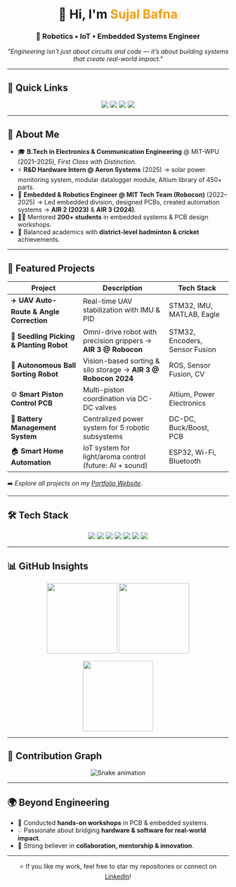 <!-- Profile README for Sujal Bafna -->
<!-- Repo: SujalaBafna/SujalaBafna -->

<h1 align="center">👋 Hi, I'm <span style="color:#f59e0b;">Sujal Bafna</span></h1>
<h3 align="center">🤖 Robotics • IoT • Embedded Systems Engineer</h3>
<p align="center">
  <em>"Engineering isn’t just about circuits and code — it’s about building systems that create real-world impact."</em>
</p>

---

## 🔗 Quick Links
<p align="center">
  <a href="https://sujalbafna.github.io/portfolio-site"><img src="https://img.shields.io/badge/🌐%20Portfolio-Visit-blue?style=for-the-badge"></a>
  <a href="https://linkedin.com/in/sujalbafna"><img src="https://img.shields.io/badge/💼%20LinkedIn-Connect-blue?style=for-the-badge&logo=linkedin"></a>
  <a href="mailto:your.email@example.com"><img src="https://img.shields.io/badge/📧%20Email-Contact-red?style=for-the-badge&logo=gmail"></a>
  <a href="https://drive.google.com/file/d/17rKPwgj-25D9oHalj3F2AmDL-ciKqD5V/view"><img src="https://img.shields.io/badge/📄%20Resume-Download-orange?style=for-the-badge&logo=adobeacrobatreader"></a>
</p>

---

## 🧭 About Me
- 🎓 **B.Tech in Electronics & Communication Engineering** @ MIT-WPU (2021–2025), *First Class with Distinction*.  
- ⚡ **R&D Hardware Intern @ Aeron Systems** (2025) → solar power monitoring system, modular datalogger module, Altium library of 450+ parts.  
- 🤖 **Embedded & Robotics Engineer @ MIT Tech Team (Robocon)** (2022–2025) → Led embedded division, designed PCBs, created automation systems → **AIR 2 (2023)** & **AIR 3 (2024)**.  
- 👨‍🏫 Mentored **200+ students** in embedded systems & PCB design workshops.  
- 🏸 Balanced academics with **district-level badminton & cricket** achievements.  

---

## 🚀 Featured Projects

| Project | Description | Tech Stack |
|---------|-------------|------------|
| ✈️ **UAV Auto-Route & Angle Correction** | Real-time UAV stabilization with IMU & PID | STM32, IMU, MATLAB, Eagle |
| 🌱 **Seedling Picking & Planting Robot** | Omni-drive robot with precision grippers → **AIR 3 @ Robocon** | STM32, Encoders, Sensor Fusion |
| 🤖 **Autonomous Ball Sorting Robot** | Vision-based sorting & silo storage → **AIR 3 @ Robocon 2024** | ROS, Sensor Fusion, CV |
| ⚙️ **Smart Piston Control PCB** | Multi-piston coordination via DC-DC valves | Altium, Power Electronics |
| 🔋 **Battery Management System** | Centralized power system for 5 robotic subsystems | DC-DC, Buck/Boost, PCB |
| 🏠 **Smart Home Automation** | IoT system for light/aroma control (future: AI + sound) | ESP32, Wi-Fi, Bluetooth |

➡️ *Explore all projects on my [Portfolio Website](https://sujalbafna.github.io/portfolio-site).*  

---

## 🛠️ Tech Stack
<p align="center">
  <img src="https://img.shields.io/badge/C/C++-00599C?logo=cplusplus&logoColor=white&style=for-the-badge" />
  <img src="https://img.shields.io/badge/Embedded%20C-272822?logo=c&logoColor=white&style=for-the-badge" />
  <img src="https://img.shields.io/badge/STM32-03234B?logo=stmicroelectronics&logoColor=white&style=for-the-badge" />
  <img src="https://img.shields.io/badge/ESP32-IoT-orange?logo=espressif&logoColor=white&style=for-the-badge" />
  <img src="https://img.shields.io/badge/ROS-Robotics-22314E?logo=ros&logoColor=white&style=for-the-badge" />
  <img src="https://img.shields.io/badge/PCB%20Design-Altium/Eagle-yellow?style=for-the-badge" />
  <img src="https://img.shields.io/badge/MATLAB-Mathworks-0076A8?logo=mathworks&logoColor=white&style=for-the-badge" />
</p>

---

## 📊 GitHub Insights

<p align="center">
  <img src="https://github-readme-stats.vercel.app/api?username=SujalaBafna&show_icons=true&theme=tokyonight&count_private=true" height="160" />
  <img src="https://github-readme-stats.vercel.app/api/top-langs/?username=SujalaBafna&layout=compact&theme=tokyonight" height="160" />
</p>

<p align="center">
  <img src="https://github-readme-streak-stats.herokuapp.com/?user=SujalaBafna&theme=tokyonight" height="160" />
</p>

---

## 🐍 Contribution Graph
<p align="center">
  <img src="https://github.com/SujalaBafna/SujalaBafna/blob/output/github-contribution-grid-snake.svg" alt="Snake animation"/>
</p>

---

## 🌍 Beyond Engineering
- 🏫 Conducted **hands-on workshops** in PCB & embedded systems.  
- 💡 Passionate about bridging **hardware & software for real-world impact**.  
- 🎯 Strong believer in **collaboration, mentorship & innovation**.  

---

<p align="center">
  ⭐ If you like my work, feel free to star my repositories or connect on <a href="https://linkedin.com/in/sujalbafna">LinkedIn</a>!  
</p>
